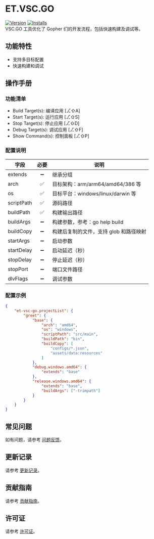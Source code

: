 # ET.VSC.GO
[![Version](https://img.shields.io/visual-studio-marketplace/v/eframework-org.et-vsc-go)](https://marketplace.visualstudio.com/items?itemName=eframework-org.et-vsc-go)
[![Installs](https://img.shields.io/visual-studio-marketplace/i/eframework-org.et-vsc-go)](vscode:extension/eframework-org.et-vsc-go)  
VSC.GO 工具优化了 Gopher 们的开发流程，包括快速构建及调试等。

## 功能特性
- 支持多目标配置
- 快速构建和调试

## 操作手册
### 功能清单
- Build Target(s): 编译应用 [⎇⇧A]
- Start Target(s): 运行应用 [⎇⇧S]
- Stop Target(s): 停止应用 [⎇⇧D]
- Debug Target(s): 调试应用 [⎇⇧F]
- Show Command(s): 控制面板 [⎇⇧P]

### 配置说明
| 字段 | 必要 | 说明 |
| --- | :---: | --- |
| extends | ➖ | 继承分组 |
| arch | ✅ | 目标架构：arm/arm64/amd64/386 等 |
| os | ✅ | 目标平台：windows/linux/darwin 等 |
| scriptPath | ✅ | 源码路径 |
| buildPath | ✅ | 构建输出路径 |
| buildArgs | ➖ | 构建参数，参考：go help build |
| buildCopy | ➖ | 构建后复制的文件，支持 glob 和路径映射 |
| startArgs | ➖ | 启动参数 |
| startDelay | ➖ | 启动延迟（秒） |
| stopDelay | ➖ | 停止延迟（秒） |
| stopPort | ➖ | 端口文件路径 |
| dlvFlags | ➖ | 调试参数 |

### 配置示例
```json
{
    "et-vsc-go.projectList": {
        "greet": {
            "base": {
                "arch": "amd64",
                "os": "windows",
                "scriptPath": "src/main",
                "buildPath": "bin",
                "buildCopy": [
                    "configs/*.json",
                    "assets/data:resources"
                ]
            },
            "debug.windows.amd64": {
                "extends": "base"
            },
            "release.windows.amd64": {
                "extends": "base",
                "buildArgs": ["-trimpath"]
            }
        }
    }
}
```

## 常见问题
如有问题，请参考 [问题反馈](CONTRIBUTING.md#问题反馈)。

## 更新记录
请参考 [更新记录](CHANGELOG.md)。

## 贡献指南
请参考 [贡献指南](CONTRIBUTING.md)。

## 许可证
请参考 [许可证](LICENSE)。

